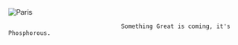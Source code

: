 <img src="phosphorus.png" alt="Paris" class="center">

                                    Something Great is coming, it's Phosphorous.
